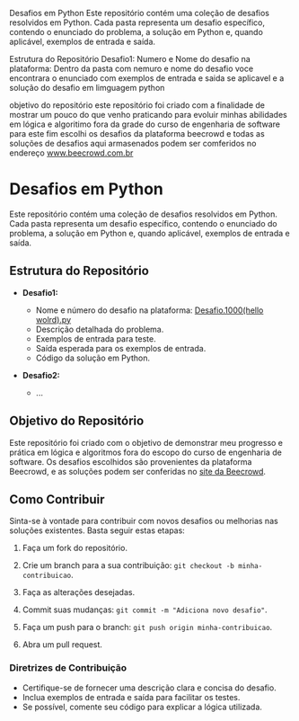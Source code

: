
Desafios em Python
Este repositório contém uma coleção de desafios resolvidos em Python. Cada pasta representa um desafio específico, contendo o enunciado do problema, a solução em Python e, quando aplicável, exemplos de entrada e saída.

Estrutura do Repositório
Desafio1: Numero e Nome do desafio na plataforma:
Dentro da pasta com nemuro e nome do desafio 
voce encontrara o enunciado com exemplos de entrada e saida se aplicavel
e a solução do desafio em limguagem python

objetivo do repositório 
este repositório foi criado com a finalidade de mostrar um pouco do que venho praticando 
para evoluir minhas abilidades em lógica e algoritimo fora da grade do curso de engenharia de software para este fim escolhi os desafios da plataforma beecrowd e todas as soluções de desafios aqui armasenados podem ser comferidos no endereço www.beecrowd.com.br

# Desafios em Python

Este repositório contém uma coleção de desafios resolvidos em Python. Cada pasta representa um desafio específico, contendo o enunciado do problema, a solução em Python e, quando aplicável, exemplos de entrada e saída.

## Estrutura do Repositório

- **Desafio1:**
  - Nome e número do desafio na plataforma: [Desafio.1000(hello wolrd).py](https://www.beecrowd.com.br/judge/pt/problems/view/1000)
  - Descrição detalhada do problema.
  - Exemplos de entrada para teste.
  - Saída esperada para os exemplos de entrada.
  - Código da solução em Python.

- **Desafio2:**
  - ...

## Objetivo do Repositório

Este repositório foi criado com o objetivo de demonstrar meu progresso e prática em lógica e algoritmos fora do escopo do curso de engenharia de software. Os desafios escolhidos são provenientes da plataforma Beecrowd, e as soluções podem ser conferidas no [site da Beecrowd](https://www.beecrowd.com.br).

## Como Contribuir

Sinta-se à vontade para contribuir com novos desafios ou melhorias nas soluções existentes. Basta seguir estas etapas:

1. Faça um fork do repositório.
2. Crie um branch para a sua contribuição: `git checkout -b minha-contribuicao`.
3. Faça as alterações desejadas.
4. Commit suas mudanças: `git commit -m "Adiciona novo desafio"`.

5. Faça um push para o branch: `git push origin minha-contribuicao`.
6. Abra um pull request.

### Diretrizes de Contribuição

- Certifique-se de fornecer uma descrição clara e concisa do desafio.
- Inclua exemplos de entrada e saída para facilitar os testes.
- Se possível, comente seu código para explicar a lógica utilizada.

